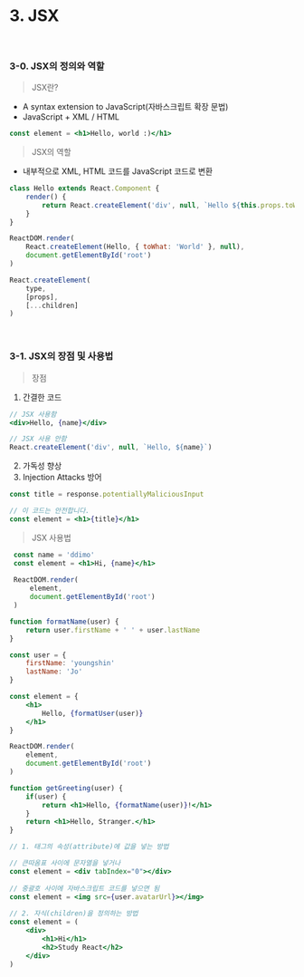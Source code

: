 # 3. JSX

<br/>

### 3-0. JSX의 정의와 역할

> JSX란?

- A syntax extension to JavaScript(자바스크립트 확장 문법)
- JavaScript + XML / HTML

```jsx
const element = <h1>Hello, world :)</h1>
```

> JSX의 역할

- 내부적으로 XML, HTML 코드를 JavaScript 코드로 변환

```jsx
class Hello extends React.Component {
    render() {
        return React.createElement('div', null, `Hello ${this.props.toWhat}`)
    }
}

ReactDOM.render(
	React.createElement(Hello, { toWhat: 'World' }, null),
    document.getElementById('root')
)
```

```jsx
React.createElement(
    type,
    [props],
    [...children]
)
```

<br/>

### 3-1. JSX의 장점 및 사용법

> 장점

1. 간결한 코드

```jsx
// JSX 사용함
<div>Hello, {name}</div>

// JSX 사용 안함
React.createElement('div', null, `Hello, ${name}`)
```

2. 가독성 향상
3. Injection Attacks 방어

```jsx
const title = response.potentiallyMaliciousInput

// 이 코드는 안전합니다.
const element = <h1>{title}</h1>
```

> JSX 사용법

```jsx
 const name = 'ddimo'
 const element = <h1>Hi, {name}</h1>
       
 ReactDOM.render(
     element,
     document.getElementById('root')
 )
```

```jsx
function formatName(user) {
    return user.firstName + ' ' + user.lastName
}

const user = {
	firstName: 'youngshin'
	lastName: 'Jo'
}

const element = {
    <h1>
    	Hello, {formatUser(user)}
    </h1>
}

ReactDOM.render(
    element,
    document.getElementById('root')
)
```

```jsx
function getGreeting(user) {
    if(user) {
        return <h1>Hello, {formatName(user)}!</h1>
    }
    return <h1>Hello, Stranger.</h1>
}
```

```jsx
// 1. 태그의 속성(attribute)에 값을 넣는 방법

// 큰따옴표 사이에 문자열을 넣거나
const element = <div tabIndex="0"></div>
      
// 중괄호 사이에 자바스크립트 코드를 넣으면 됨
const element = <img src={user.avatarUrl}></img>
      
// 2. 자식(children)을 정의하는 방법
const element = (
    <div>
    	<h1>Hi</h1>
        <h2>Study React</h2>
    </div>
)
```